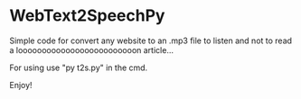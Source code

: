 # WebText2SpeechPy

Simple code for convert any website to an .mp3 file to listen and not to read a looooooooooooooooooooooooon article...

For using use "py t2s.py" in the cmd.

Enjoy!
